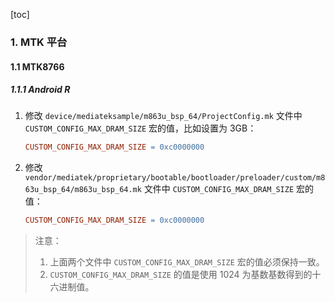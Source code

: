 [toc]

### 1. MTK 平台

#### 1.1 MTK8766

##### 1.1.1 Android R

1. 修改 `device/mediateksample/m863u_bsp_64/ProjectConfig.mk` 文件中 `CUSTOM_CONFIG_MAX_DRAM_SIZE` 宏的值，比如设置为 3GB：

   ```makefile
   CUSTOM_CONFIG_MAX_DRAM_SIZE = 0xc0000000
   ```

2. 修改 `vendor/mediatek/proprietary/bootable/bootloader/preloader/custom/m863u_bsp_64/m863u_bsp_64.mk` 文件中 `CUSTOM_CONFIG_MAX_DRAM_SIZE`  宏的值：

   ```makefile
   CUSTOM_CONFIG_MAX_DRAM_SIZE = 0xc0000000
   ```

> 注意：
>
> 1. 上面两个文件中 `CUSTOM_CONFIG_MAX_DRAM_SIZE` 宏的值必须保持一致。
> 2. `CUSTOM_CONFIG_MAX_DRAM_SIZE` 的值是使用 1024 为基数基数得到的十六进制值。

